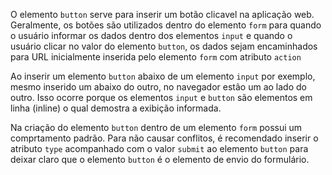 O elemento `button` serve para inserir um botão clicavel na aplicação web. Geralmente, os botões são utilizados dentro do elemento `form` para quando o usuário informar os dados dentro dos elementos `input` e quando o usuário clicar no valor do elemento `button`, os dados sejam encaminhados para URL inicialmente inserida pelo elemento `form` com atributo `action`

Ao inserir um elemento `button` abaixo de um elemento `input` por exemplo, mesmo inserido um abaixo do outro, no navegador estão um ao lado do outro. Isso ocorre porque os elementos `input` e `button` são elementos em linha (inline) o qual demostra a exibição informada.

Na criação do elemento `button` dentro de um elemento `form` possui um comprtamento padrão. Para não causar conflitos, é recomendado inserir o atributo `type` acompanhado com o valor `submit` ao elemento `button` para deixar claro que o elemento `button` é o elemento de envio do formulário.